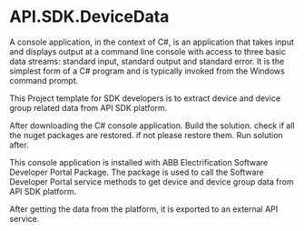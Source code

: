 # API.SDK.DeviceData

A console application, in the context of C#, is an application that takes input and displays output at a command line console with access to three basic data streams: standard input, standard output and standard error.
It is the simplest form of a C# program and is typically invoked from the Windows command prompt.

This Project template for SDK developers is to extract device and device group related data from API SDK platform.

After downloading the C# console application. Build the solution. check if all the nuget packages are restored. if not please restore them. Run solution after.

This console application is installed with ABB Electrification Software Developer Portal Package.
The package is used to call the Software Developer Portal service methods to get device and device group data from API SDK platform.

After getting the data from the platform, it is exported to an external API service.